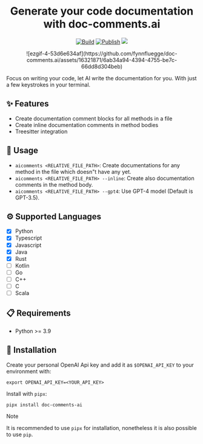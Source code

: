 <div align="center">

# Generate your code documentation with doc-comments.ai

[![Build](https://github.com/fynnfluegge/doc-comments.ai/actions/workflows/build.yaml/badge.svg)](https://github.com/fynnfluegge/doc-comments.ai/actions/workflows/build.yaml)
[![Publish](https://github.com/fynnfluegge/doc-comments.ai/actions/workflows/publish.yaml/badge.svg)](https://github.com/fynnfluegge/doc-comments.ai/actions/workflows/publish.yaml)
<img src="https://img.shields.io/badge/License-MIT-green.svg"/>
</a>
</div>

<div align="center">
![ezgif-4-53d6e634af](https://github.com/fynnfluegge/doc-comments.ai/assets/16321871/6ab34a94-4394-4755-be7c-66dd8d304beb)
</div>


Focus on writing your code, let AI write the documentation for you. With just a few keystrokes in your terminal.

## ✨ Features
- Create documentation comment blocks for all methods in a file
- Create inline documentation comments in method bodies
- Treesitter integration

## 🚀 Usage
- `aicomments <RELATIVE_FILE_PATH>`: Create documentations for any method in the file which doesn"t have any yet.
- `aicomments <RELATIVE_FILE_PATH> --inline`: Create also documentation comments in the method body.
- `aicomments <RELATIVE_FILE_PATH> --gpt4`: Use GPT-4 model (Default is GPT-3.5).

## ⚙️ Supported Languages
- [x] Python
- [x] Typescript
- [x] Javascript
- [x] Java
- [x] Rust
- [ ] Kotlin
- [ ] Go
- [ ] C++
- [ ] C
- [ ] Scala

## 📋 Requirements

- Python >= 3.9

## 🔧 Installation

Create your personal OpenAI Api key and add it as `$OPENAI_API_KEY` to your environment with:

```
export OPENAI_API_KEY=<YOUR_API_KEY>
```

Install with `pipx`:

```
pipx install doc-comments-ai
```

> [!NOTE]
> It is recommended to use `pipx` for installation, nonetheless it is also possible to use `pip`.
